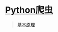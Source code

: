 # [Python爬虫](https://github.com/dululu/notes/issues/40)

>[基本原理](https://piaosanlang.gitbooks.io/spiders/content/01day/section1.3.html)
